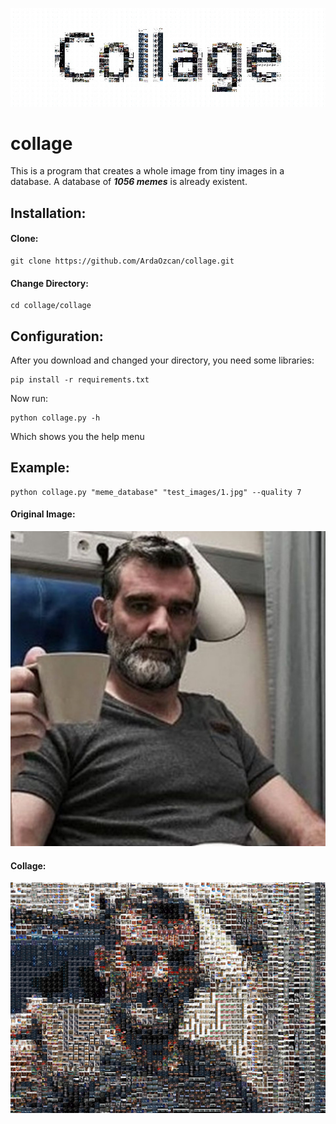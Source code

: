 ![logo.jpg](/examples/logo.jpg)
# collage

This is a program that creates a whole image from tiny images in a database. A database of ***1056 memes*** is already existent.

## Installation:
#### Clone:
```
git clone https://github.com/ArdaOzcan/collage.git
```
#### Change Directory:
```
cd collage/collage
```

## Configuration:
After you download and changed your directory, you need some libraries:
```
pip install -r requirements.txt
```
Now run:
```
python collage.py -h
```
Which shows you the help menu

## Example:
```
python collage.py "meme_database" "test_images/1.jpg" --quality 7
```
#### Original Image:
![1.jpg](/collage/test_images/1.jpg)
#### Collage:
![karl_stefansson.jpg](/examples/karl_stefansson.jpg)

